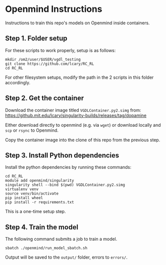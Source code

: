 Openmind Instructions
=====================

Instructions to train this repo's models on Openmind inside containers.

Step 1. Folder setup
--------------------

For these scripts to work properly, setup is as follows:
```
mkdir /om2/user/$USER/vgdl_testing
git clone https://github.com/lcary/RC_RL
cd RC_RL
```

For other filesystem setups, modify the path in the 2 scripts in this folder accordingly.

Step 2. Get the container
-------------------------

Download the container image titled `VGDLContainer.py2.simg` from:
https://github.mit.edu/lcary/singularity-builds/releases/tag/dopamine

Either download directly to openmind (e.g. via `wget`)
or download locally and `scp` or `rsync` to Openmind.

Copy the container image into the clone of this repo from the previous step.

Step 3. Install Python dependencies
-----------------------------------

Install the python dependencies by running these commands:
```
cd RC_RL
module add openmind/singularity
singularity shell --bind $(pwd) VGDLContainer.py2.simg
virtualenv venv
source venv/bin/activate
pip install wheel
pip install -r requirements.txt
```

This is a one-time setup step.

Step 4. Train the model
-----------------------

The following command submits a job to train a model.
```
sbatch ./openmind/run_model_sbatch.sh
```

Output will be saved to the `output/` folder, errors to `errors/`.
